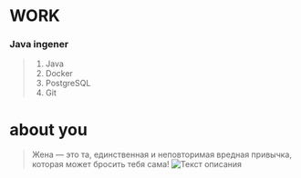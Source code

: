 # WORK
### Java ingener
>1. Java  
>2. Docker
>3. PostgreSQL
>4. Git 

# about you 



> Жена — это та, единственная и неповторимая вредная привычка, которая может бросить тебя сама!
> ![Текст описания](https://memepedia.ru/wp-content/uploads/2020/10/polskaja-korova-mem.png)
